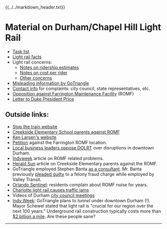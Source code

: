 {{../../markdown_header.txt}}

# Material on Durham/Chapel Hill Light Rail

* [Task list](https://docs.google.com/document/d/1cB0eMeuEHsWg5tfPmaf2V4ImBi_xTt5SyD_31AhMm9E/edit?usp=sharing)
* [Light rail facts](rail_facts.html)
* Light rail concerns:
	* [Notes on ridership estimates](ridership.html)
	* [Notes on cost per rider](cost.html)
	* [Other concerns](other_concerns.html)
* [Misleading information by GoTriangle](deception_summary.html)
* [Contact info](contact_info.html) for complaints: city council, state representatives, etc.
* [Opposition against Farrington Maintenance Facility](romf.html) (ROMF)
* [Letter to Duke President Price](duke_letter.html)

## Outside links:

* [Stop the train website](https://stopthetrain.org/)
* [Creekside Elementary School parents against ROMF](https://creeksiderailyard.net/)
* [Ken Larsen's website](http://kenlarsennc.com/DOLRT101.htm)
* [Petition](http://chng.it/w9vBxVjwhD) against the Farrington ROMF location.
* [Local business leaders oppose DOLRT](https://www.newsobserver.com/news/local/article222298455.html) over disruptions in downtown Durham.
* [Indyweek](https://indyweek.com/news/durham/gotriangle-light-rail-southwest-durham-romf/) article on ROMF related problems.
* [Herald Sun](https://www.heraldsun.com/news/local/article222245295.html) article on Creekside Elementary parents against the ROMF.
* GoTriangle employed Stephen Banta [as a consultant](https://www.newsobserver.com/news/local/article222333340.html). Mr. Banta previously [pleaded guilty](https://www.usnews.com/news/best-states/arizona/articles/2018-09-10/former-ceo-of-transit-system-pleads-guilty-to-fraud-charge) to a felony fraud charge while employed by Valley Transit.
* [Orlando Sentinel](https://www.orlandosentinel.com/news/breaking-news/os-sunrail-noise-sanford-residents-20150709-story.html): residents complain about ROMF noise for years.
* [Charlotte light rail causes traffic jams](http://www.wfae.org/post/light-rail-extension-backs-traffic-city-takes-action)
* Videos of Durham [city council meetings](https://www.youtube.com/playlist?list=PLLeX6M8cvLwPpqMIIgToUjvmguXQ_scoc)
* [Indy Week](https://indyweek.com/news/durham/gotriangle-proposes-to-tunnel-light-rail-under-downtown-durh/): GoTriangle plans to *tunnel* under downtown Durham (!). Mayor Schewel stated that light rail is "crucial for our region over the next 100 years." Underground rail construction typically costs more than [$2 billion a mile](https://www.nytimes.com/2018/03/28/nyregion/new-york-subway-construction-costs-congress.html). Are these people sane?


-----------
